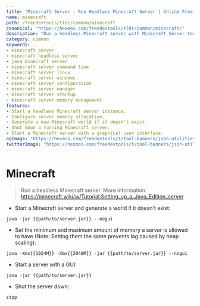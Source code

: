 ```yaml
---
title: "Minecraft Server - Run Headless Minecraft Server | Online Free DevTools by Hexmos"
name: minecraft
path: /freedevtools/tldr/common/minecraft
canonical: "https://hexmos.com/freedevtools/tldr/common/minecraft/"
description: "Run a headless Minecraft server with Minecraft Server tool. Easily manage game server settings and start/stop server instances. Free online tool, no registration required."
category: common
keywords:
- minecraft server
- minecraft headless server
- java minecraft server
- minecraft server command line
- minecraft server linux
- minecraft server windows
- minecraft server configuration
- minecraft server manager
- minecraft server startup
- minecraft server memory management
features:
- Start a headless Minecraft server instance.
- Configure server memory allocation.
- Generate a new Minecraft world if it doesn't exist.
- Shut down a running Minecraft server.
- Start a Minecraft server with a graphical user interface.
ogImage: "https://hexmos.com/freedevtools/t/tool-banners/json-utilities-banner.png"
twitterImage: "https://hexmos.com/freedevtools/t/tool-banners/json-utilities-banner.png"
---
```


# Minecraft

> Run a headless Minecraft server.
> More information: <https://minecraft.wiki/w/Tutorial:Setting_up_a_Java_Edition_server>.

- Start a Minecraft server and generate a world if it doesn't exist:

`java -jar {{path/to/server.jar}} --nogui`

- Set the minimum and maximum amount of memory a server is allowed to have (Note: Setting them the same prevents lag caused by heap scaling):

`java -Xms{{1024M}} -Xmx{{2048M}} -jar {{path/to/server.jar}} --nogui`

- Start a server with a GUI:

`java -jar {{path/to/server.jar}}`

- Shut the server down:

`stop`
